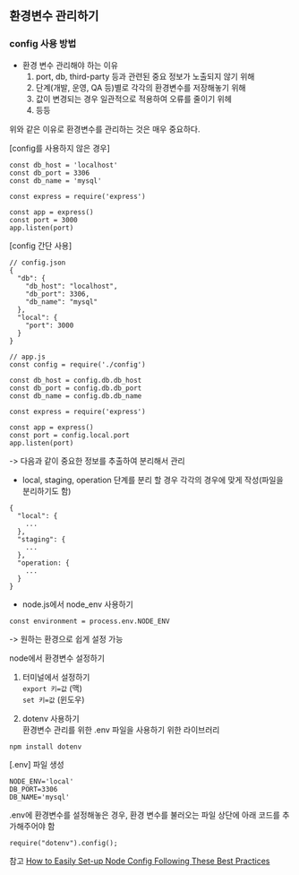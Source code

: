 ## 환경변수 관리하기

### config 사용 방법

* 환경 변수 관리해야 하는 이유
  1. port, db, third-party 등과 관련된 중요 정보가 노출되지 않기 위해
  2. 단계(개발, 운영, QA 등)별로 각각의 환경변수를 저장해놓기 위해
  3. 값이 변경되는 경우 일관적으로 적용하여 오류를 줄이기 위헤
  4. 등등

위와 같은 이유로 환경변수를 관리하는 것은 매우 중요하다.

[config를 사용하지 않은 경우]
```
const db_host = 'localhost'
const db_port = 3306
const db_name = 'mysql'

const express = require('express')

const app = express()
const port = 3000
app.listen(port)
```

[config 간단 사용]
```
// config.json
{
  "db": {
    "db_host": "localhost",
    "db_port": 3306, 
    "db_name": "mysql"
  },
  "local": {
    "port": 3000
  }
}

// app.js
const config = require('./config')

const db_host = config.db.db_host
const db_port = config.db.db_port
const db_name = config.db.db_name

const express = require('express')

const app = express()
const port = config.local.port
app.listen(port)
```
-> 다음과 같이 중요한 정보를 추출하여 분리해서 관리

* local, staging, operation 단계를 분리 할 경우 각각의 경우에 맞게 작성(파일을 분리하기도 함)   
```
{
  "local": {
    ...
  },
  "staging": {
    ...
  },
  "operation: {
    ...
  }
}
```

* node.js에서 node_env 사용하기 
```
const environment = process.env.NODE_ENV
```
-> 원하는 환경으로 쉽게 설정 가능 

node에서 환경변수 설정하기   
1. 터미널에서 설정하기  
```export 키=값``` (맥)  
```set 키=값``` (윈도우)

2. dotenv 사용하기  
환경변수 관리를 위한 .env 파일을 사용하기 위한 라이브러리

```npm install dotenv```

[.env] 파일 생성
```
NODE_ENV='local'
DB_PORT=3306
DB_NAME='mysql'
```

.env에 환경변수를 설정해놓은 경우, 환경 변수를 불러오는 파일 상단에 아래 코드를 추가해주어야 함

```require("dotenv").config();```


참고
[How to Easily Set-up Node Config Following These Best Practices](https://codingsans.com/blog/node-config-best-practices)
